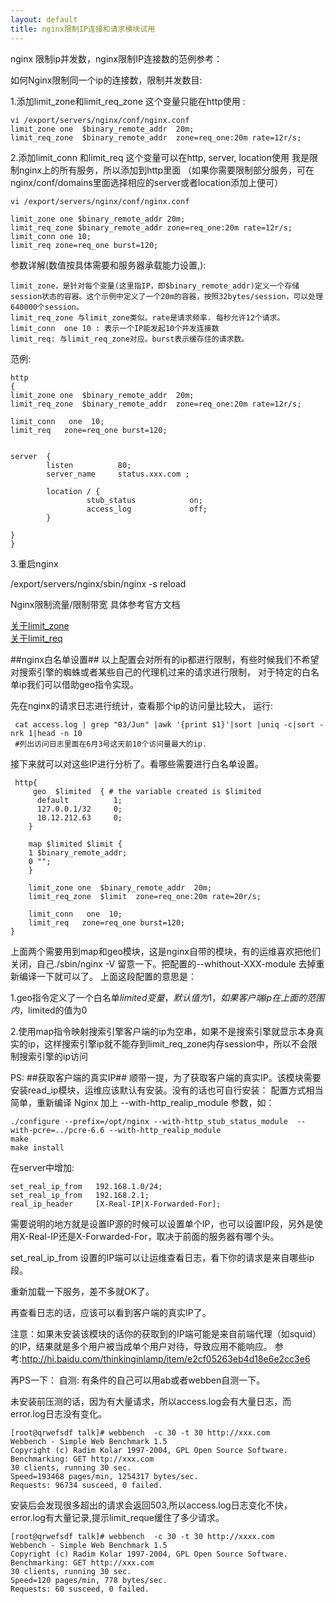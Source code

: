 ```yaml
---
layout: default
title: nginx限制IP连接和请求模块试用
---
```

nginx 限制ip并发数，nginx限制IP连接数的范例参考：




如何Nginx限制同一个ip的连接数，限制并发数目:  


1.添加limit_zone和limit_req_zone 
这个变量只能在http使用 :

    vi /export/servers/nginx/conf/nginx.conf 
    limit_zone one  $binary_remote_addr  20m;
    limit_req_zone  $binary_remote_addr  zone=req_one:20m rate=12r/s;


2.添加limit_conn 和limit_req
这个变量可以在http, server, location使用 
我是限制nginx上的所有服务，所以添加到http里面 
（如果你需要限制部分服务，可在nginx/conf/domains里面选择相应的server或者location添加上便可）


    vi /export/servers/nginx/conf/nginx.conf 
    
    limit_zone one $binary_remote_addr 20m;
    limit_req_zone $binary_remote_addr zone=req_one:20m rate=12r/s;
    limit_conn one 10;
    limit_req zone=req_one burst=120;

参数详解(数值按具体需要和服务器承载能力设置,):  

    limit_zone，是针对每个变量(这里指IP，即$binary_remote_addr)定义一个存储session状态的容器。这个示例中定义了一个20m的容器，按照32bytes/session，可以处理640000个session。
    limit_req_zone 与limit_zone类似。rate是请求频率. 每秒允许12个请求。
    limit_conn  one 10 : 表示一个IP能发起10个并发连接数
    limit_req: 与limit_req_zone对应。burst表示缓存住的请求数。

范例:

    http
    {
    limit_zone one  $binary_remote_addr  20m;
    limit_req_zone  $binary_remote_addr  zone=req_one:20m rate=12r/s;
    
    limit_conn   one  10;
    limit_req   zone=req_one burst=120;
    
    
    server  {
            listen          80;
            server_name     status.xxx.com ;
    
            location / {
                     stub_status            on;
                     access_log             off;
            }
    
    }
    }





 
3.重启nginx 

  /export/servers/nginx/sbin/nginx -s reload


Nginx限制流量/限制带宽
具体参考官方文档

[关于limit_zone](http://wiki.nginx.org/HttpLimitZoneModuleChs)  
[关于limit_req](http://wiki.nginx.org/HttpLimitReqModule)

##nginx白名单设置##
  以上配置会对所有的ip都进行限制，有些时候我们不希望对搜索引擎的蜘蛛或者某些自己的代理机过来的请求进行限制，
对于特定的白名单ip我们可以借助geo指令实现。

先在nginx的请求日志进行统计，查看那个ip的访问量比较大，
运行:

     cat access.log | grep "03/Jun" |awk '{print $1}'|sort |uniq -c|sort -nrk 1|head -n 10
     #列出访问日志里面在6月3号这天前10个访问量最大的ip.

接下来就可以对这些IP进行分析了。看哪些需要进行白名单设置。

     http{
         geo  $limited  { # the variable created is $limited
          default          1;
          127.0.0.1/32     0;
          10.12.212.63     0;
        }
        
        map $limited $limit {
        1 $binary_remote_addr;
        0 "";
        }
        
        limit_zone one  $binary_remote_addr  20m;
        limit_req_zone  $limit  zone=req_one:20m rate=20r/s;
        
        limit_conn   one  10;
        limit_req   zone=req_one burst=120;
    }
    
上面两个需要用到map和geo模块，这是nginx自带的模块，有的运维喜欢把他们关闭，自己./sbin/nginx -V 留意一下。把配置的--whithout-XXX-module 去掉重新编译一下就可以了。
上面这段配置的意思是：

1.geo指令定义了一个白名单$limited变量，默认值为1，如果客户端ip在上面的范围内，$limited的值为0

2.使用map指令映射搜索引擎客户端的ip为空串，如果不是搜索引擎就显示本身真实的ip，这样搜索引擎ip就不能存到limit_req_zone内存session中，所以不会限制搜索引擎的ip访问



PS:
##获取客户端的真实IP##
顺带一提，为了获取客户端的真实IP。该模块需要安装read_ip模块，运维应该默认有安装。没有的话也可自行安装：
配置方式相当简单，重新编译 Nginx 加上 --with-http_realip_module 参数，如：

    ./configure --prefix=/opt/nginx --with-http_stub_status_module  --with-pcre=../pcre-6.6 --with-http_realip_module
    make
    make install

在server中增加:

    set_real_ip_from   192.168.1.0/24;
    set_real_ip_from   192.168.2.1;
    real_ip_header     [X-Real-IP|X-Forwarded-For];
需要说明的地方就是设置IP源的时候可以设置单个IP，也可以设置IP段，另外是使用X-Real-IP还是X-Forwarded-For，取决于前面的服务器有哪个头。

set_real_ip_from 设置的IP端可以让运维查看日志，看下你的请求是来自哪些ip段。

重新加载一下服务，差不多就OK了。

再查看日志的话，应该可以看到客户端的真实IP了。


注意：如果未安装该模块的话你的获取到的IP端可能是来自前端代理（如squid）的IP，结果就是多个用户被当成单个用户对待，导致应用不能响应。
参考:http://hi.baidu.com/thinkinginlamp/item/e2cf05263eb4d18e6e2cc3e6


再PS一下：
自测:
有条件的自己可以用ab或者webben自测一下。

未安装前压测的话，因为有大量请求，所以access.log会有大量日志，而error.log日志没有变化。

    [root@qrwefsdf talk]# webbench  -c 30 -t 30 http://xxx.com  
    Webbench - Simple Web Benchmark 1.5
    Copyright (c) Radim Kolar 1997-2004, GPL Open Source Software.
    Benchmarking: GET http://xxx.com  
    30 clients, running 30 sec.
    Speed=193468 pages/min, 1254317 bytes/sec.
    Requests: 96734 susceed, 0 failed.

安装后会发现很多超出的请求会返回503,所以access.log日志变化不快，error.log有大量记录,提示limit_reque缓住了多少请求。

    [root@qrwefsdf talk]# webbench  -c 30 -t 30 http://xxxx.com
    Webbench - Simple Web Benchmark 1.5
    Copyright (c) Radim Kolar 1997-2004, GPL Open Source Software.
    Benchmarking: GET http://xxx.com  
    30 clients, running 30 sec.
    Speed=120 pages/min, 778 bytes/sec.
    Requests: 60 susceed, 0 failed.


